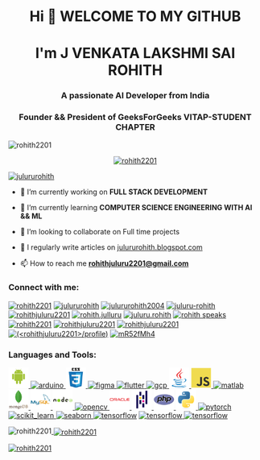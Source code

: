 <h1 align="center">Hi 👋 WELCOME TO MY GITHUB</h1>
<h1 align ="center"> I'm J VENKATA LAKSHMI SAI ROHITH</h1>
<h3 align="center">A passionate AI Developer from India</h3>
<h3 align="center">Founder && President of GeeksForGeeks VITAP-STUDENT CHAPTER</h3>

<p align="left"> <img src="https://komarev.com/ghpvc/?username=rohith2201&label=Profile%20views&color=0e75b6&style=flat" alt="rohith2201" /> </p>

<p align="center"> <a href="https://github.com/ryo-ma/github-profile-trophy"><img src="https://github-profile-trophy.vercel.app/?username=rohith2201" alt="rohith2201" /></a></p>

<p align="left"> <a href="https://twitter.com/julururohith" target="blank"><img src="https://img.shields.io/twitter/follow/julururohith?logo=twitter&style=for-the-badge" alt="julururohith" /></a></p>

- 🔭 I’m currently working on **FULL STACK DEVELOPMENT**

- 🌱 I’m currently learning **COMPUTER SCIENCE ENGINEERING WITH AI && ML**

- 👯 I’m looking to collaborate on Full time projects

- 📝 I regularly write articles on [julururohith.blogspot.com](julururohith.blogspot.com)

- 📫 How to reach me **rohithjuluru2201@gmail.com**

<h3 align="left">Connect with me:</h3>
<p align="left">
<a href="https://codepen.io/rohith2201" target="blank"><img align="center" src="https://raw.githubusercontent.com/rahuldkjain/github-profile-readme-generator/master/src/images/icons/Social/codepen.svg" alt="rohith2201" height="30" width="40" /></a>
<a href="https://twitter.com/julururohith" target="blank"><img align="center" src="https://raw.githubusercontent.com/rahuldkjain/github-profile-readme-generator/master/src/images/icons/Social/twitter.svg" alt="julururohith" height="30" width="40" /></a>
<a href="https://linkedin.com/in/julururohith2004" target="blank"><img align="center" src="https://raw.githubusercontent.com/rahuldkjain/github-profile-readme-generator/master/src/images/icons/Social/linked-in-alt.svg" alt="julururohith2004" height="30" width="40" /></a>
<a href="https://stackoverflow.com/users/juluru-rohith" target="blank"><img align="center" src="https://raw.githubusercontent.com/rahuldkjain/github-profile-readme-generator/master/src/images/icons/Social/stack-overflow.svg" alt="juluru-rohith" height="30" width="40" /></a>
<a href="https://kaggle.com/rohithjuluru2201" target="blank"><img align="center" src="https://raw.githubusercontent.com/rahuldkjain/github-profile-readme-generator/master/src/images/icons/Social/kaggle.svg" alt="rohithjuluru2201" height="30" width="40" /></a>
<a href="https://fb.com/rohith.julluru" target="blank"><img align="center" src="https://raw.githubusercontent.com/rahuldkjain/github-profile-readme-generator/master/src/images/icons/Social/facebook.svg" alt="rohith.julluru" height="30" width="40" /></a>
<a href="https://instagram.com/juluru.rohith" target="blank"><img align="center" src="https://raw.githubusercontent.com/rahuldkjain/github-profile-readme-generator/master/src/images/icons/Social/instagram.svg" alt="juluru.rohith" height="30" width="40" /></a>
<a href="https://www.youtube.com/c/rohith speaks" target="blank"><img align="center" src="https://raw.githubusercontent.com/rahuldkjain/github-profile-readme-generator/master/src/images/icons/Social/youtube.svg" alt="rohith speaks" height="30" width="40" /></a>
<a href="https://www.codechef.com/users/rohith2201" target="blank"><img align="center" src="https://cdn.jsdelivr.net/npm/simple-icons@3.1.0/icons/codechef.svg" alt="rohith2201" height="30" width="40" /></a>
<a href="https://www.hackerrank.com/rohithjuluru2201" target="blank"><img align="center" src="https://raw.githubusercontent.com/rahuldkjain/github-profile-readme-generator/master/src/images/icons/Social/hackerrank.svg" alt="rohithjuluru2201" height="30" width="40" /></a>
<a href="https://www.leetcode.com/rohithjuluru2201" target="blank"><img align="center" src="https://raw.githubusercontent.com/rahuldkjain/github-profile-readme-generator/master/src/images/icons/Social/leet-code.svg" alt="rohithjuluru2201" height="30" width="40" /></a>
<a href="https://auth.geeksforgeeks.org/user/(<rohithjuluru2201>/profile)" target="blank"><img align="center" src="https://raw.githubusercontent.com/rahuldkjain/github-profile-readme-generator/master/src/images/icons/Social/geeks-for-geeks.svg" alt="(<rohithjuluru2201>/profile)" height="30" width="40" /></a>
<a href="https://discord.gg/mR52fMh4" target="blank"><img align="center" src="https://raw.githubusercontent.com/rahuldkjain/github-profile-readme-generator/master/src/images/icons/Social/discord.svg" alt="mR52fMh4" height="30" width="40" /></a>
</p>

<h3 align="left">Languages and Tools:</h3>
<p align="left"> <a href="https://developer.android.com" target="_blank" rel="noreferrer"> <img src="https://raw.githubusercontent.com/devicons/devicon/master/icons/android/android-original-wordmark.svg" alt="android" width="40" height="40"/> </a> 
<a href="https://www.arduino.cc/" target="_blank" rel="noreferrer"> <img src="https://cdn.worldvectorlogo.com/logos/arduino-1.svg" alt="arduino" width="40" height="40"/> </a> 
<a href="https://www.w3schools.com/css/" target="_blank" rel="noreferrer"> <img src="https://raw.githubusercontent.com/devicons/devicon/master/icons/css3/css3-original-wordmark.svg" alt="css3" width="40" height="40"/> </a> <a href="https://www.figma.com/" target="_blank" rel="noreferrer"> <img src="https://www.vectorlogo.zone/logos/figma/figma-icon.svg" alt="figma" width="40" height="40"/> </a>
<a href="https://flutter.dev" target="_blank" rel="noreferrer"> <img src="https://www.vectorlogo.zone/logos/flutterio/flutterio-icon.svg" alt="flutter" width="40" height="40"/> </a> 
<a href="https://cloud.google.com" target="_blank" rel="noreferrer"> <img src="https://www.vectorlogo.zone/logos/google_cloud/google_cloud-icon.svg" alt="gcp" width="40" height="40"/> </a> 
<a href="https://www.java.com" target="_blank" rel="noreferrer"> <img src="https://raw.githubusercontent.com/devicons/devicon/master/icons/java/java-original.svg" alt="java" width="40" height="40"/> </a> 
<a href="https://developer.mozilla.org/en-US/docs/Web/JavaScript" target="_blank" rel="noreferrer"> <img src="https://raw.githubusercontent.com/devicons/devicon/master/icons/javascript/javascript-original.svg" alt="javascript" width="40" height="40"/> </a> 
  <a href="https://www.mathworks.com/" target="_blank" rel="noreferrer"> <img src="https://upload.wikimedia.org/wikipedia/commons/2/21/Matlab_Logo.png" alt="matlab" width="40" height="40"/> </a> 
  <a href="https://www.mongodb.com/" target="_blank" rel="noreferrer"> <img src="https://raw.githubusercontent.com/devicons/devicon/master/icons/mongodb/mongodb-original-wordmark.svg" alt="mongodb" width="40" height="40"/> </a> 
  <a href="https://www.mysql.com/" target="_blank" rel="noreferrer"> <img src="https://raw.githubusercontent.com/devicons/devicon/master/icons/mysql/mysql-original-wordmark.svg" alt="mysql" width="40" height="40"/> </a> 
  <a href="https://nodejs.org" target="_blank" rel="noreferrer"> <img src="https://raw.githubusercontent.com/devicons/devicon/master/icons/nodejs/nodejs-original-wordmark.svg" alt="nodejs" width="40" height="40"/> </a> 
  <a href="https://opencv.org/" target="_blank" rel="noreferrer"> <img src="https://www.vectorlogo.zone/logos/opencv/opencv-icon.svg" alt="opencv" width="40" height="40"/> </a> 
<a href="https://www.oracle.com/" target="_blank" rel="noreferrer"> <img src="https://raw.githubusercontent.com/devicons/devicon/master/icons/oracle/oracle-original.svg" alt="oracle" width="40" height="40"/> </a> 
<a href="https://pandas.pydata.org/" target="_blank" rel="noreferrer"> <img src="https://raw.githubusercontent.com/devicons/devicon/2ae2a900d2f041da66e950e4d48052658d850630/icons/pandas/pandas-original.svg" alt="pandas" width="40" height="40"/> </a> 
<a href="https://www.php.net" target="_blank" rel="noreferrer"> <img src="https://raw.githubusercontent.com/devicons/devicon/master/icons/php/php-original.svg" alt="php" width="40" height="40"/> </a> 
<a href="https://www.python.org" target="_blank" rel="noreferrer"> <img src="https://raw.githubusercontent.com/devicons/devicon/master/icons/python/python-original.svg" alt="python" width="40" height="40"/> </a> <a href="https://pytorch.org/" target="_blank" rel="noreferrer"> <img src="https://www.vectorlogo.zone/logos/pytorch/pytorch-icon.svg" alt="pytorch" width="40" height="40"/> </a> 
<a href="https://scikit-learn.org/" target="_blank" rel="noreferrer"> <img src="https://upload.wikimedia.org/wikipedia/commons/0/05/Scikit_learn_logo_small.svg" alt="scikit_learn" width="40" height="40"/> </a> <a href="https://seaborn.pydata.org/" target="_blank" rel="noreferrer"> <img src="https://seaborn.pydata.org/_images/logo-mark-lightbg.svg" alt="seaborn" width="40" height="40"/> </a> 
<a href="https://www.tensorflow.org" target="_blank" rel="noreferrer"> <img src="https://www.vectorlogo.zone/logos/tensorflow/tensorflow-icon.svg" alt="tensorflow" width="40" height="40"/></a>
<a href="https://ww.raspberrypi.org" target="_blank" rel="noreferrer"> <img src="https://img.shields.io/badge/-RaspberryPi-C51A4A" alt="tensorflow" width="40" height="40"/>
<a href="https://www.tensorflow.org" target="_blank" rel="noreferrer"> <img src="https://img.shields.io/badge/Canva-%2300C4CC.svg" alt="tensorflow" width="40" height="40"/>
</p>

<p><img align="left" src="https://github-readme-stats.vercel.app/api/top-langs?username=rohith2201&show_icons=true&locale=en&layout=compact" alt="rohith2201" /></p>

<p>&nbsp;<img align="center" src="https://github-readme-stats.vercel.app/api?username=rohith2201&show_icons=true&theme=radical" alt="rohith2201" /></p>

<p><img align="center" src="https://github-readme-streak-stats.herokuapp.com/?user=rohith2201&theme=dark&hide_border=false" alt="rohith2201" /></p>

